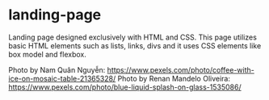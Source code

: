 # landing-page
Landing page designed exclusively with HTML and CSS. This page utilizes basic HTML elements such as lists, links, divs and it uses CSS elements like box model and flexbox.

Photo by Nam Quân Nguyễn: https://www.pexels.com/photo/coffee-with-ice-on-mosaic-table-21365328/
Photo by Renan Mandelo Oliveira: https://www.pexels.com/photo/blue-liquid-splash-on-glass-1535086/